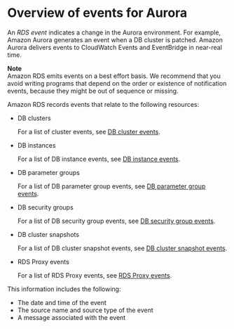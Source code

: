 # Overview of events for Aurora<a name="rds-cloudwatch-events.sample"></a>

An *RDS event* indicates a change in the Aurora environment\. For example, Amazon Aurora generates an event when a DB cluster is patched\. Amazon Aurora delivers events to CloudWatch Events and EventBridge in near\-real time\.

**Note**  
Amazon RDS emits events on a best effort basis\. We recommend that you avoid writing programs that depend on the order or existence of notification events, because they might be out of sequence or missing\.

Amazon RDS records events that relate to the following resources:
+ DB clusters

  For a list of cluster events, see [DB cluster events](USER_Events.Messages.md#USER_Events.Messages.cluster)\.
+ DB instances

  For a list of DB instance events, see [DB instance events](USER_Events.Messages.md#USER_Events.Messages.instance)\.
+ DB parameter groups

  For a list of DB parameter group events, see [DB parameter group events](USER_Events.Messages.md#USER_Events.Messages.parameter-group)\.
+ DB security groups

  For a list of DB security group events, see [DB security group events](USER_Events.Messages.md#USER_Events.Messages.security-group)\.
+ DB cluster snapshots

  For a list of DB cluster snapshot events, see [DB cluster snapshot events](USER_Events.Messages.md#USER_Events.Messages.cluster-snapshot)\.
+ RDS Proxy events

  For a list of RDS Proxy events, see [RDS Proxy events](USER_Events.Messages.md#USER_Events.Messages.rds-proxy)\.

This information includes the following: 
+ The date and time of the event
+ The source name and source type of the event
+ A message associated with the event